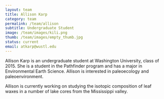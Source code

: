 ```yaml
---
layout: team
title: Allison Karp
category: team
permalink: /team/allison
subtitle: Undergraduate Student
image: /team/images/kili.png
thumb: /team/images/empty_thumb.jpg
status: current
email: atkarp@wustl.edu
---
```


Allison Karp is an undergraduate student at Washington University, class of 2015. She is a student in the Pathfinder program and has a major in Environmental Earth Science. Allison is interested in paleoecology and paleoenvironment.

Allison is currently working on studying the isotopic composition of leaf waxes in a number of lake cores from the Mississippi valley.